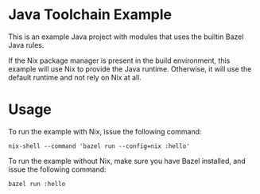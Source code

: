Java Toolchain Example
========================

This is an example Java project with modules that uses the builtin Bazel Java rules.

If the Nix package manager is present in the build environment, this example will use Nix to provide the Java runtime. Otherwise, it will use the default runtime and not rely on Nix at all.

# Usage

To run the example with Nix, issue the following command:
```
nix-shell --command 'bazel run --config=nix :hello'
```

To run the example without Nix, make sure you have Bazel installed, and issue the following command:
```
bazel run :hello
```
